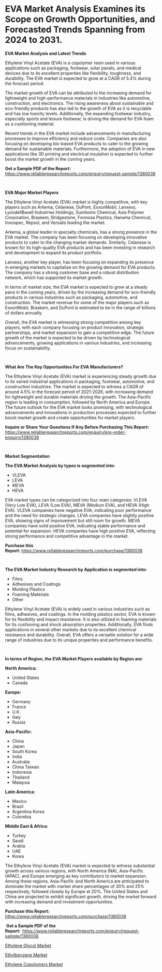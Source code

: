 <p><h1>EVA Market Analysis Examines its Scope on Growth Opportunities, and Forecasted Trends Spanning from 2024 to 2031.</h1></p><p><strong>EVA Market Analysis and Latest Trends</strong></p>
<p><p>Ethylene Vinyl Acetate (EVA) is a copolymer resin used in various applications such as packaging, footwear, solar panels, and medical devices due to its excellent properties like flexibility, toughness, and durability. The EVA market is expected to grow at a CAGR of 5.4% during the forecast period.</p><p>The market growth of EVA can be attributed to the increasing demand for lightweight and high-performance materials in industries like automotive, construction, and electronics. The rising awareness about sustainable and eco-friendly products has also led to the growth of EVA as it is recyclable and has low toxicity levels. Additionally, the expanding footwear industry, especially sports and leisure footwear, is driving the demand for EVA foam as a cushioning material.</p><p>Recent trends in the EVA market include advancements in manufacturing processes to improve efficiency and reduce costs. Companies are also focusing on developing bio-based EVA products to cater to the growing demand for sustainable materials. Furthermore, the adoption of EVA in new applications like 3D printing and electrical insulation is expected to further boost the market growth in the coming years.</p></p>
<p><strong>Get a Sample PDF of the Report:&nbsp;</strong> <a href="https://www.reliableresearchreports.com/enquiry/request-sample/1380038">https://www.reliableresearchreports.com/enquiry/request-sample/1380038</a></p>
<p>&nbsp;</p>
<p><strong>EVA Major Market Players</strong></p>
<p><p>The Ethylene Vinyl Acetate (EVA) market is highly competitive, with key players such as Arkema, Celanese, DuPont, ExxonMobil, Lanxess, LyondellBasell Industries Holdings, Sumitomo Chemical, Asia Polymer Corporation, Braskem, Bridgestone, Formosa Plastics, Hanwha Chemical, Innospec, Repsol, and Versalis leading the market.</p><p>Arkema, a global leader in specialty chemicals, has a strong presence in the EVA market. The company has been focusing on developing innovative products to cater to the changing market demands. Similarly, Celanese is known for its high-quality EVA products and has been investing in research and development to expand its product portfolio.</p><p>Lanxess, another key player, has been focusing on expanding its presence in emerging markets to capitalize on the growing demand for EVA products. The company has a strong customer base and a robust distribution network, which has supported its market growth.</p><p>In terms of market size, the EVA market is expected to grow at a steady pace in the coming years, driven by the increasing demand for eco-friendly products in various industries such as packaging, automotive, and construction. The market revenue for some of the major players such as ExxonMobil, Braskem, and DuPont is estimated to be in the range of billions of dollars annually.</p><p>Overall, the EVA market is witnessing strong competition among key players, with each company focusing on product innovation, strategic partnerships, and market expansion to gain a competitive edge. The future growth of the market is expected to be driven by technological advancements, growing applications in various industries, and increasing focus on sustainability.</p></p>
<p>&nbsp;</p>
<p><strong>What Are The Key Opportunities For EVA Manufacturers?</strong></p>
<p><p>The Ethylene Vinyl Acetate (EVA) market is experiencing steady growth due to its varied industrial applications in packaging, footwear, automotive, and construction industries. The market is expected to witness a CAGR of around 4.5% in the forecast period of 2021-2026, with increasing demand for lightweight and durable materials driving the growth. The Asia-Pacific region is leading in consumption, followed by North America and Europe. The future outlook for the EVA market looks promising, with technological advancements and innovations in production processes expected to further boost market growth and create opportunities for market players.</p></p>
<p><strong>Inquire or Share Your Questions If Any Before Purchasing This Report:</strong> <a href="https://www.reliableresearchreports.com/enquiry/pre-order-enquiry/1380038">https://www.reliableresearchreports.com/enquiry/pre-order-enquiry/1380038</a></p>
<p>&nbsp;</p>
<p><strong>Market Segmentation</strong></p>
<p><strong>The EVA Market Analysis by types is segmented into:</strong></p>
<p><ul><li>VLEVA</li><li>LEVA</li><li>MEVA</li><li>HEVA</li></ul></p>
<p><p>EVA market types can be categorized into four main categories: VLEVA (Very Low EVA), LEVA (Low EVA), MEVA (Medium EVA), and HEVA (High EVA). VLEVA companies have negative EVA, indicating poor performance and the need for strategic changes. LEVA companies have slightly positive EVA, showing signs of improvement but still room for growth. MEVA companies have solid positive EVA, indicating stable performance and potential for expansion. HEVA companies have high positive EVA, reflecting strong performance and competitive advantage in the market.</p></p>
<p><strong>Purchase this Report:&nbsp;</strong><a href="https://www.reliableresearchreports.com/purchase/1380038">https://www.reliableresearchreports.com/purchase/1380038</a></p>
<p>&nbsp;</p>
<p><strong>The EVA Market Industry Research by Application is segmented into:</strong></p>
<p><ul><li>Films</li><li>Adhesives and Coatings</li><li>Molding Plastics</li><li>Foaming Materials</li><li>Other</li></ul></p>
<p><p>Ethylene Vinyl Acetate (EVA) is widely used in various industries such as films, adhesives, and coatings. In the molding plastics sector, EVA is known for its flexibility and impact resistance. It is also utilized in foaming materials for its cushioning and shock absorption properties. Additionally, EVA finds applications in several other markets due to its excellent chemical resistance and durability. Overall, EVA offers a versatile solution for a wide range of industries due to its unique properties and performance benefits.</p></p>
<p>&nbsp;</p>
<p><strong>In terms of Region, the EVA Market Players available by Region are:</strong></p>
<p>
    <p> <strong> North America: </strong>
        <ul>
            <li>United States</li>
            <li>Canada</li>
        </ul>
        </p> 
    <p> <strong> Europe: </strong>
        <ul>
            <li>Germany</li>
            <li>France</li>
            <li>U.K.</li>
            <li>Italy</li>
            <li>Russia</li>
        </ul>
        </p> 
    <p> <strong> Asia-Pacific: </strong>
        <ul>
            <li>China</li>
            <li>Japan</li>
            <li>South Korea</li>
            <li>India</li>
            <li>Australia</li>
            <li>China Taiwan</li>
            <li>Indonesia</li>
            <li>Thailand</li>
            <li>Malaysia</li>
        </ul>
        </p> 
    <p> <strong> Latin America: </strong>
        <ul>
            <li>Mexico</li>
            <li>Brazil</li>
            <li>Argentina Korea</li>
            <li>Colombia</li>
        </ul>
        </p> 
    <p> <strong> Middle East & Africa: </strong>
        <ul>
            <li>Turkey</li>
            <li>Saudi</li>
            <li>Arabia</li>
            <li>UAE</li>
            <li>Korea</li>
        </ul>
    </p>
    </p>
<p><p>The Ethylene Vinyl Acetate (EVA) market is expected to witness substantial growth across various regions, with North America (NA), Asia-Pacific (APAC), and Europe emerging as key contributors to market expansion. Among these regions, Asia-Pacific and North America are anticipated to dominate the market with market share percentages of 30% and 25% respectively, followed closely by Europe at 20%. The United States and China are projected to exhibit significant growth, driving the market forward with increasing demand and investment opportunities.</p></p>
<p><strong>Purchase this Report: </strong><a href="https://www.reliableresearchreports.com/purchase/1380038">https://www.reliableresearchreports.com/purchase/1380038</a></p>
<p>&nbsp;<strong>Get a Sample PDF of the Report:&nbsp;&nbsp;</strong><a href="https://www.reliableresearchreports.com/enquiry/request-sample/1380038">https://www.reliableresearchreports.com/enquiry/request-sample/1380038</a></p>
<p><strong></strong></p>
<p><p><a href="https://github.com/Sinjinluong3e0awx2m195k76/Market-Research-Report-List-1/blob/main/ethylene-glycol-market.md">Ethylene Glycol Market</a></p><p><a href="https://github.com/beatblasta/Market-Research-Report-List-2/blob/main/ethylbenzene-market.md">Ethylbenzene Market</a></p><p><a href="https://github.com/shotows/Market-Research-Report-List-1/blob/main/ethylene-copolymers-market.md">Ethylene Copolymers Market</a></p></p>